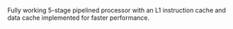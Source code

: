Fully working 5-stage pipelined processor with an L1 instruction cache and data cache implemented for faster performance.
